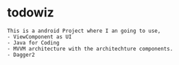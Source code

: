 # todowiz
    This is a android Project where I an going to use, 
    - ViewComponent as UI
    - Java for Coding
    - MVVM architecture with the architechture components.
    - Dagger2